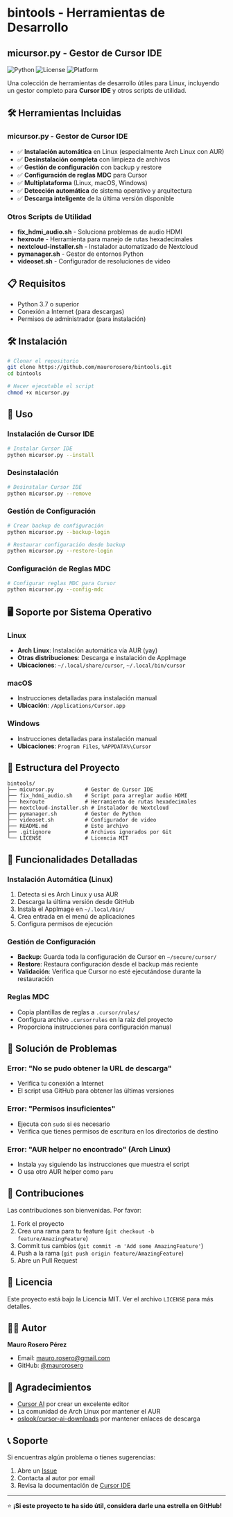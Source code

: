 # bintools - Herramientas de Desarrollo

## micursor.py - Gestor de Cursor IDE

![Python](https://img.shields.io/badge/Python-3.7+-blue.svg)
![License](https://img.shields.io/badge/License-MIT-green.svg)
![Platform](https://img.shields.io/badge/Platform-Linux%20%7C%20macOS%20%7C%20Windows-lightgrey.svg)

Una colección de herramientas de desarrollo útiles para Linux, incluyendo un gestor completo para **Cursor IDE** y otros scripts de utilidad.

## 🛠️ Herramientas Incluidas

### micursor.py - Gestor de Cursor IDE
- ✅ **Instalación automática** en Linux (especialmente Arch Linux con AUR)
- ✅ **Desinstalación completa** con limpieza de archivos
- ✅ **Gestión de configuración** con backup y restore
- ✅ **Configuración de reglas MDC** para Cursor
- ✅ **Multiplataforma** (Linux, macOS, Windows)
- ✅ **Detección automática** de sistema operativo y arquitectura
- ✅ **Descarga inteligente** de la última versión disponible

### Otros Scripts de Utilidad
- **fix_hdmi_audio.sh** - Soluciona problemas de audio HDMI
- **hexroute** - Herramienta para manejo de rutas hexadecimales
- **nextcloud-installer.sh** - Instalador automatizado de Nextcloud
- **pymanager.sh** - Gestor de entornos Python
- **videoset.sh** - Configurador de resoluciones de video

## 📋 Requisitos

- Python 3.7 o superior
- Conexión a Internet (para descargas)
- Permisos de administrador (para instalación)

## 🛠️ Instalación

```bash
# Clonar el repositorio
git clone https://github.com/maurorosero/bintools.git
cd bintools

# Hacer ejecutable el script
chmod +x micursor.py
```

## 📖 Uso

### Instalación de Cursor IDE

```bash
# Instalar Cursor IDE
python micursor.py --install
```

### Desinstalación

```bash
# Desinstalar Cursor IDE
python micursor.py --remove
```

### Gestión de Configuración

```bash
# Crear backup de configuración
python micursor.py --backup-login

# Restaurar configuración desde backup
python micursor.py --restore-login
```

### Configuración de Reglas MDC

```bash
# Configurar reglas MDC para Cursor
python micursor.py --config-mdc
```

## 🖥️ Soporte por Sistema Operativo

### Linux
- **Arch Linux**: Instalación automática vía AUR (yay)
- **Otras distribuciones**: Descarga e instalación de AppImage
- **Ubicaciones**: `~/.local/share/cursor`, `~/.local/bin/cursor`

### macOS
- Instrucciones detalladas para instalación manual
- **Ubicación**: `/Applications/Cursor.app`

### Windows
- Instrucciones detalladas para instalación manual
- **Ubicaciones**: `Program Files`, `%APPDATA%\Cursor`

## 📁 Estructura del Proyecto

```
bintools/
├── micursor.py          # Gestor de Cursor IDE
├── fix_hdmi_audio.sh    # Script para arreglar audio HDMI
├── hexroute             # Herramienta de rutas hexadecimales
├── nextcloud-installer.sh # Instalador de Nextcloud
├── pymanager.sh         # Gestor de Python
├── videoset.sh          # Configurador de video
├── README.md            # Este archivo
├── .gitignore           # Archivos ignorados por Git
└── LICENSE              # Licencia MIT
```

## 🔧 Funcionalidades Detalladas

### Instalación Automática (Linux)
1. Detecta si es Arch Linux y usa AUR
2. Descarga la última versión desde GitHub
3. Instala el AppImage en `~/.local/bin/`
4. Crea entrada en el menú de aplicaciones
5. Configura permisos de ejecución

### Gestión de Configuración
- **Backup**: Guarda toda la configuración de Cursor en `~/secure/cursor/`
- **Restore**: Restaura configuración desde el backup más reciente
- **Validación**: Verifica que Cursor no esté ejecutándose durante la restauración

### Reglas MDC
- Copia plantillas de reglas a `.cursor/rules/`
- Configura archivo `.cursorrules` en la raíz del proyecto
- Proporciona instrucciones para configuración manual

## 🐛 Solución de Problemas

### Error: "No se pudo obtener la URL de descarga"
- Verifica tu conexión a Internet
- El script usa GitHub para obtener las últimas versiones

### Error: "Permisos insuficientes"
- Ejecuta con `sudo` si es necesario
- Verifica que tienes permisos de escritura en los directorios de destino

### Error: "AUR helper no encontrado" (Arch Linux)
- Instala `yay` siguiendo las instrucciones que muestra el script
- O usa otro AUR helper como `paru`

## 🤝 Contribuciones

Las contribuciones son bienvenidas. Por favor:

1. Fork el proyecto
2. Crea una rama para tu feature (`git checkout -b feature/AmazingFeature`)
3. Commit tus cambios (`git commit -m 'Add some AmazingFeature'`)
4. Push a la rama (`git push origin feature/AmazingFeature`)
5. Abre un Pull Request

## 📝 Licencia

Este proyecto está bajo la Licencia MIT. Ver el archivo `LICENSE` para más detalles.

## 👨‍💻 Autor

**Mauro Rosero Pérez**
- Email: mauro.rosero@gmail.com
- GitHub: [@maurorosero](https://github.com/maurorosero)

## 🙏 Agradecimientos

- [Cursor AI](https://cursor.com) por crear un excelente editor
- La comunidad de Arch Linux por mantener el AUR
- [oslook/cursor-ai-downloads](https://github.com/oslook/cursor-ai-downloads) por mantener enlaces de descarga

## 📞 Soporte

Si encuentras algún problema o tienes sugerencias:

1. Abre un [Issue](https://github.com/maurorosero/bintools/issues)
2. Contacta al autor por email
3. Revisa la documentación de [Cursor IDE](https://cursor.com/docs)

---

⭐ **¡Si este proyecto te ha sido útil, considera darle una estrella en GitHub!**
